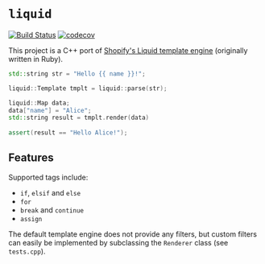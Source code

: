 
# `liquid` 

[![Build Status](https://api.travis-ci.com/strandfield/liquid.svg?branch=master)](https://travis-ci.com/github/strandfield/liquid)
[![codecov](https://codecov.io/gh/strandfield/liquid/branch/master/graph/badge.svg?token=8jDVnpsssJ)](https://codecov.io/gh/strandfield/liquid)

This project is a C++ port of [Shopify's Liquid template engine](https://github.com/Shopify/liquid) (originally written in Ruby).

```cpp
std::string str = "Hello {{ name }}!";

liquid::Template tmplt = liquid::parse(str);

liquid::Map data;
data["name"] = "Alice";
std::string result = tmplt.render(data)
  
assert(result == "Hello Alice!");
```

## Features

Supported tags include:
- `if`, `elsif` and `else`
- `for`
- `break` and `continue`
- `assign`

The default template engine does not provide any filters, but custom filters can easily be implemented by subclassing the `Renderer` class (see `tests.cpp`).




